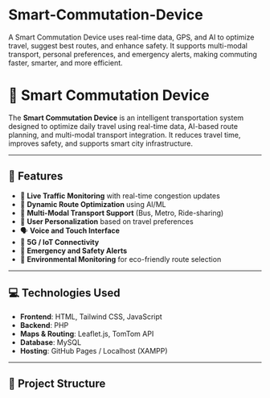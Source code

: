 # Smart-Commutation-Device
A Smart Commutation Device uses real-time data, GPS, and AI to optimize travel, suggest best routes, and enhance safety. It supports multi-modal transport, personal preferences, and emergency alerts, making commuting faster, smarter, and more efficient.
# 🚦 Smart Commutation Device

The **Smart Commutation Device** is an intelligent transportation system designed to optimize daily travel using real-time data, AI-based route planning, and multi-modal transport integration. It reduces travel time, improves safety, and supports smart city infrastructure.

---

## 📌 Features

- 📍 **Live Traffic Monitoring** with real-time congestion updates
- 🔁 **Dynamic Route Optimization** using AI/ML
- 🚉 **Multi-Modal Transport Support** (Bus, Metro, Ride-sharing)
- 🧠 **User Personalization** based on travel preferences
- 🗣️ **Voice and Touch Interface**
- 📡 **5G / IoT Connectivity**
- 🚨 **Emergency and Safety Alerts**
- 🌱 **Environmental Monitoring** for eco-friendly route selection

---

## 💻 Technologies Used

- **Frontend**: HTML, Tailwind CSS, JavaScript
- **Backend**: PHP
- **Maps & Routing**: Leaflet.js, TomTom API
- **Database**: MySQL
- **Hosting**: GitHub Pages / Localhost (XAMPP)

---

## 📂 Project Structure

